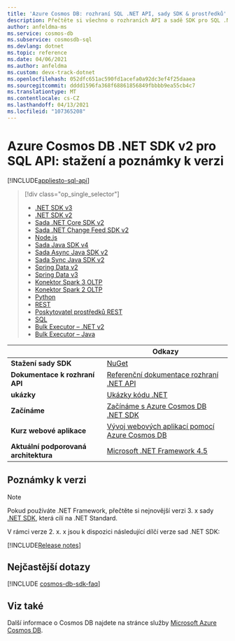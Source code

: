 ```yaml
---
title: 'Azure Cosmos DB: rozhraní SQL .NET API, sady SDK & prostředků'
description: Přečtěte si všechno o rozhraních API a sadě SDK pro SQL .NET, včetně dat vydání, data odchodu a změn provedených mezi jednotlivými verzemi Azure Cosmos DB .NET SDK.
author: anfeldma-ms
ms.service: cosmos-db
ms.subservice: cosmosdb-sql
ms.devlang: dotnet
ms.topic: reference
ms.date: 04/06/2021
ms.author: anfeldma
ms.custom: devx-track-dotnet
ms.openlocfilehash: 052dfc651ac590fd1acefa0a92dc3ef4f25daaea
ms.sourcegitcommit: dddd1596fa368f68861856849fbbbb9ea55cb4c7
ms.translationtype: MT
ms.contentlocale: cs-CZ
ms.lasthandoff: 04/13/2021
ms.locfileid: "107365208"
---
```

# <a name="azure-cosmos-db-net-sdk-v2-for-sql-api-download-and-release-notes"></a>Azure Cosmos DB .NET SDK v2 pro SQL API: stažení a poznámky k verzi
[!INCLUDE[appliesto-sql-api](includes/appliesto-sql-api.md)]

> [!div class="op_single_selector"]
> * [.NET SDK v3](sql-api-sdk-dotnet-standard.md)
> * [.NET SDK v2](sql-api-sdk-dotnet.md)
> * [Sada .NET Core SDK v2](sql-api-sdk-dotnet-core.md)
> * [Sada .NET Change Feed SDK v2](sql-api-sdk-dotnet-changefeed.md)
> * [Node.js](sql-api-sdk-node.md)
> * [Sada Java SDK v4](sql-api-sdk-java-v4.md)
> * [Sada Async Java SDK v2](sql-api-sdk-async-java.md)
> * [Sada Sync Java SDK v2](sql-api-sdk-java.md)
> * [Spring Data v2](sql-api-sdk-java-spring-v2.md)
> * [Spring Data v3](sql-api-sdk-java-spring-v3.md)
> * [Konektor Spark 3 OLTP](sql-api-sdk-java-spark-v3.md)
> * [Konektor Spark 2 OLTP](sql-api-sdk-java-spark.md)
> * [Python](sql-api-sdk-python.md)
> * [REST](/rest/api/cosmos-db/)
> * [Poskytovatel prostředků REST](/rest/api/cosmos-db-resource-provider/)
> * [SQL](./sql-query-getting-started.md)
> * [Bulk Executor – .NET v2](sql-api-sdk-bulk-executor-dot-net.md)
> * [Bulk Executor – Java](sql-api-sdk-bulk-executor-java.md)

| | Odkazy |
|---|---|
|**Stažení sady SDK**|[NuGet](https://www.nuget.org/packages/Microsoft.Azure.DocumentDB/)|
|**Dokumentace k rozhraní API**|[Referenční dokumentace rozhraní .NET API](/dotnet/api/overview/azure/cosmosdb)|
|**ukázky**|[Ukázky kódu .NET](https://github.com/Azure/azure-cosmos-dotnet-v2/tree/master/samples)|
|**Začínáme**|[Začínáme s Azure Cosmos DB .NET SDK](sql-api-get-started.md)|
|**Kurz webové aplikace**|[Vývoj webových aplikací pomocí Azure Cosmos DB](sql-api-dotnet-application.md)|
|**Aktuální podporovaná architektura**|[Microsoft .NET Framework 4.5](https://www.microsoft.com/download/details.aspx?id=30653)|

## <a name="release-notes"></a>Poznámky k verzi

> [!NOTE]
> Pokud používáte .NET Framework, přečtěte si nejnovější verzi 3. x sady [.NET SDK](sql-api-sdk-dotnet-standard.md), která cílí na .NET Standard.

V rámci verze 2. x. x jsou k dispozici následující dílčí verze sad .NET SDK:

[!INCLUDE[Release notes](~/samples-cosmosdb-dotnet-v2/changelog.md)]

## <a name="faq"></a>Nejčastější dotazy

[!INCLUDE [cosmos-db-sdk-faq](../../includes/cosmos-db-sdk-faq.md)]

## <a name="see-also"></a>Viz také

Další informace o Cosmos DB najdete na stránce služby [Microsoft Azure Cosmos DB](https://azure.microsoft.com/services/cosmos-db/).